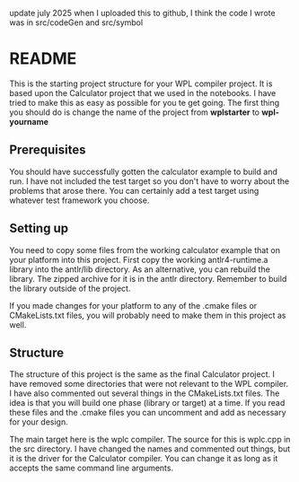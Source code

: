 update july 2025 when I uploaded this to github, I think the code I wrote was in src/codeGen and src/symbol

# README

This is the starting project structure for your WPL compiler project. It is based upon the Calculator project that we used in the notebooks. I have tried to make this as easy as possible for you te get going.
The first thing you should do is change the name of the project from **wplstarter** to **wpl-yourname** 

## Prerequisites

You should have successfully gotten the calculator example to build and run. I have not included the test target so you don't have to worry about the problems that arose there. You can certainly add a test target using whatever test framework you choose.

## Setting up

You need to copy some files from the working calculator example that on your platform into this project. First copy the working antlr4-runtime.a library into the antlr/lib directory. As an alternative, you can rebuild the library. The zipped archive for it is in the antlr directory. Remember to build the library outside of the project.

If you made changes for your platform to any of the .cmake files or CMakeLists.txt files, you will probably need to make them in this project as well.

## Structure

The structure of this project is the same as the final Calculator project. I have removed some directories that were not relevant to the WPL compiler. I have also commented out several things in the CMakeLists.txt files. The idea is that you will build one phase (library or target) at a time. If you read these files and the .cmake files you can uncomment and add as necessary for your design.

The main target here is the wplc compiler. The source for this is wplc.cpp in the src directory. I have changed the names and commented out things, but it is the driver for the Calculator compiler. You can change it as long as it accepts the same command line arguments.